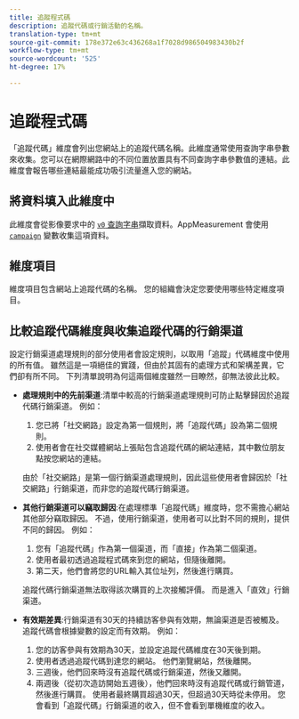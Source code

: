 ```yaml
---
title: 追蹤程式碼
description: 追蹤代碼或行銷活動的名稱。
translation-type: tm+mt
source-git-commit: 178e372e63c436268a1f7028d986504983430b2f
workflow-type: tm+mt
source-wordcount: '525'
ht-degree: 17%

---
```



# 追蹤程式碼

「追蹤代碼」維度會列出您網站上的追蹤代碼名稱。此維度通常使用查詢字串參數來收集。您可以在網際網路中的不同位置放置具有不同查詢字串參數值的連結。此維度會報告哪些連結最能成功吸引流量進入您的網站。

## 將資料填入此維度中

此維度會從影像要求中的 [`v0` 查詢字串](/help/implement/validate/query-parameters.md)擷取資料。AppMeasurement 會使用 [`campaign`](/help/implement/vars/page-vars/campaign.md) 變數收集這項資料。

## 維度項目

維度項目包含網站上追蹤代碼的名稱。 您的組織會決定您要使用哪些特定維度項目。

## 比較追蹤代碼維度與收集追蹤代碼的行銷渠道

設定行銷渠道處理規則的部分使用者會設定規則，以取用「追蹤」代碼維度中使用的所有值。 雖然這是一項絕佳的實踐，但由於其固有的處理方式和架構差異，它們卻有所不同。 下列清單說明為何這兩個維度雖然一目瞭然，卻無法彼此比較。

* **處理規則中的先前渠道**:清單中較高的行銷渠道處理規則可防止點擊歸因於追蹤代碼行銷渠道。 例如：

   1. 您已將「社交網路」設定為第一個規則，將「追蹤代碼」設為第二個規則。
   2. 使用者會在社交媒體網站上張貼包含追蹤代碼的網站連結，其中數位朋友點按您網站的連結。

   由於「社交網路」是第一個行銷渠道處理規則，因此這些使用者會歸因於「社交網路」行銷渠道，而非您的追蹤代碼行銷渠道。
* **其他行銷渠道可以竊取歸因**:在處理標準「追蹤代碼」維度時，您不需擔心網站其他部分竊取歸因。 不過，使用行銷渠道，使用者可以比對不同的規則，提供不同的歸因。 例如：
   1. 您有「追蹤代碼」作為第一個渠道，而「直接」作為第二個渠道。
   2. 使用者最初透過追蹤程式碼來到您的網站，但隨後離開。
   3. 第二天，他們會將您的URL輸入其位址列，然後進行購買。

   追蹤代碼行銷渠道無法取得該次購買的上次接觸評價。 而是進入「直效」行銷渠道。
* **有效期差異**:行銷渠道有30天的持續訪客參與有效期，無論渠道是否被觸及。 追蹤代碼會根據變數的設定而有效期。 例如：
   1. 您的訪客參與有效期為30天，並設定追蹤代碼維度在30天後到期。
   2. 使用者透過追蹤代碼到達您的網站。 他們瀏覽網站，然後離開。
   3. 三週後，他們回來時沒有追蹤代碼或行銷渠道，然後又離開。
   4. 兩週後（從初次造訪開始五週後），他們回來時沒有追蹤代碼或行銷管道，然後進行購買。
   使用者最終購買超過30天，但超過30天時從未停用。 您會看到「追蹤代碼」行銷渠道的收入，但不會看到單機維度的收入。

